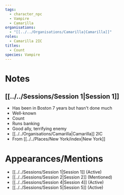```yaml
---
tags:
  - character_npc
  - Vampire
  - Camarilla
organisations:
  - "[[../../Organisations/Camarilla|Camarilla]]"
roles:
  - Camarilla 2IC
titles:
  - Count
species: Vampire
---
```


# Notes
## [[../../Sessions/Session 1|Session 1]]
- Has been in Boston 7 years but hasn't done much
- Well-known
- Count
- Runs banking
- Good ally, terrifying enemy
- [[../../Organisations/Camarilla|Camarilla]] 2IC
- From [[../../Places/New York/index|New York]]

# Appearances/Mentions

- [[../../Sessions/Session 1|Session 1]] (Active)
- [[../../Sessions/Session 2|Session 2]] (Mentioned)
- [[../../Sessions/Session 4|Session 4]] (Active)
- [[../../Sessions/Session 5|Session 5]] (Active)
